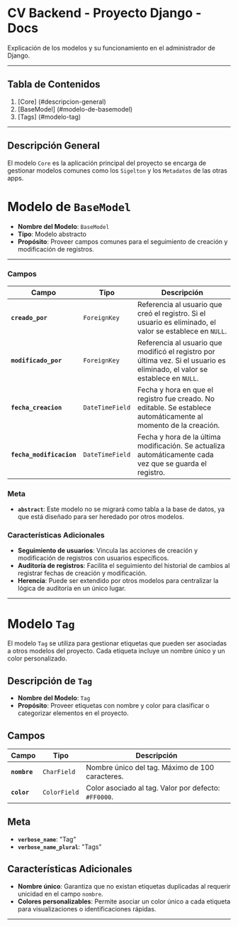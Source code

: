 # CV Backend - Proyecto Django - Docs

Explicación de los modelos y su funcionamiento en el administrador de Django.

---

## Tabla de Contenidos

1. [Core] (#descripcion-general)
2. [BaseModel] (#modelo-de-basemodel)
3. [Tags] (#modelo-tag)

---

## Descripción General

El modelo `Core` es la aplicación principal del proyecto se encarga de gestionar modelos comunes como los `Sigelton` y los `Metadatos` de las otras apps.

# Modelo de `BaseModel`

- **Nombre del Modelo**: `BaseModel`
- **Tipo**: Modelo abstracto
- **Propósito**: Proveer campos comunes para el seguimiento de creación y modificación de registros.

---

### Campos

| Campo                    | Tipo            | Descripción                                                                                                                 |
| ------------------------ | --------------- | --------------------------------------------------------------------------------------------------------------------------- |
| **`creado_por`**         | `ForeignKey`    | Referencia al usuario que creó el registro. Si el usuario es eliminado, el valor se establece en `NULL`.                    |
| **`modificado_por`**     | `ForeignKey`    | Referencia al usuario que modificó el registro por última vez. Si el usuario es eliminado, el valor se establece en `NULL`. |
| **`fecha_creacion`**     | `DateTimeField` | Fecha y hora en que el registro fue creado. No editable. Se establece automáticamente al momento de la creación.            |
| **`fecha_modificacion`** | `DateTimeField` | Fecha y hora de la última modificación. Se actualiza automáticamente cada vez que se guarda el registro.                    |

### Meta

- **`abstract`**: Este modelo no se migrará como tabla a la base de datos, ya que está diseñado para ser heredado por otros modelos.

### Características Adicionales

- **Seguimiento de usuarios**: Vincula las acciones de creación y modificación de registros con usuarios específicos.
- **Auditoría de registros**: Facilita el seguimiento del historial de cambios al registrar fechas de creación y modificación.
- **Herencia**: Puede ser extendido por otros modelos para centralizar la lógica de auditoría en un único lugar.

---

# Modelo `Tag`

El modelo `Tag` se utiliza para gestionar etiquetas que pueden ser asociadas a otros modelos del proyecto. Cada etiqueta incluye un nombre único y un color personalizado.

## Descripción de `Tag`

- **Nombre del Modelo**: `Tag`
- **Propósito**: Proveer etiquetas con nombre y color para clasificar o categorizar elementos en el proyecto.

## Campos

| Campo        | Tipo         | Descripción                                          |
| ------------ | ------------ | ---------------------------------------------------- |
| **`nombre`** | `CharField`  | Nombre único del tag. Máximo de 100 caracteres.      |
| **`color`**  | `ColorField` | Color asociado al tag. Valor por defecto: `#FF0000`. |

## Meta

- **`verbose_name`**: "Tag"
- **`verbose_name_plural`**: "Tags"

## Características Adicionales

- **Nombre único**: Garantiza que no existan etiquetas duplicadas al requerir unicidad en el campo `nombre`.
- **Colores personalizables**: Permite asociar un color único a cada etiqueta para visualizaciones o identificaciones rápidas.

---
